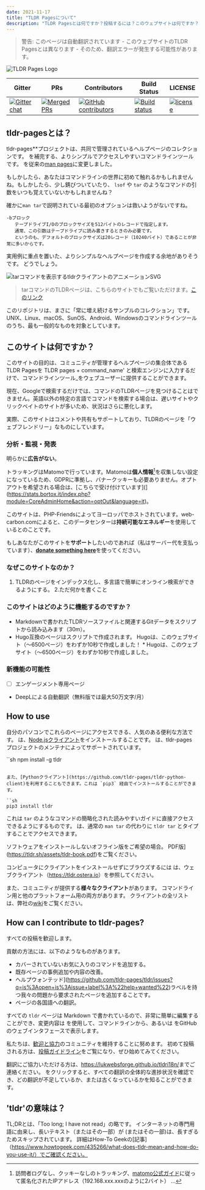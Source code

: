 ```yaml
---
date: 2021-11-17
title: "TLDR Pagesについて"
description: "TLDR Pagesとは何ですか？投稿するには？このウェブサイトは何ですか？"
---
```


> 警告: このページは自動翻訳されています - このウェブサイトのTLDR Pagesとは異なります - そのため、翻訳エラーが発生する可能性があります。

![TLDR Pages Logo](/tldr-logo.png)

|Gitter|PRs|Contributors|Build Status|LICENSE|
|---|---|---|---|---|
[![Gitter chat][gitter-image]][gitter-url]|[![Merged PRs][prs-merged-image]][prs-merged-url]|[![GitHub contributors][contributors-image]][contributors-url]|[![Build status][github-actions-image]][github-actions-url]|[![license][license-image]][license-url]

[github-actions-url]: https://github.com/tldr-pages/tldr/actions
[github-actions-image]: https://img.shields.io/github/workflow/status/tldr-pages/tldr/CI.svg
[gitter-url]: https://gitter.im/tldr-pages/tldr
[gitter-image]: https://img.shields.io/badge/chat-on_gitter-deeppink
[prs-merged-url]: https://github.com/tldr-pages/tldr/pulls?q=is:pr+is:merged
[prs-merged-image]: https://img.shields.io/github/issues-pr-closed-raw/tldr-pages/tldr.svg?label=merged+PRs&color=green
[contributors-url]: https://github.com/tldr-pages/tldr/graphs/contributors
[contributors-image]: https://img.shields.io/github/contributors-anon/tldr-pages/tldr.svg
[license-url]: https://github.com/tldr-pages/tldr/blob/main/LICENSE.md
[license-image]: https://img.shields.io/badge/license-CC_BY_4.0-blue.svg
</div>

## tldr-pagesとは？

tldr-pages**プロジェクトは、共同で管理されているヘルプページのコレクションです。
を補完する、よりシンプルでアクセスしやすいコマンドラインツールです。
を従来の[man pages](https://en.wikipedia.org/wiki/Man_page)に変更しました。

もしかしたら、あなたはコマンドラインの世界に初めて触れるかもしれませんね。もしかしたら、少し錆びついていたり、 `lsof` や `tar` のようなコマンドの引数をいつも覚えていないかもしれませんね？

確かに`man tar`で説明されている最初のオプションは救いようがないですね。

```
-bブロック
   テープドライブI/Oのブロックサイズを512バイトのレコードで指定します。
   通常、この引数はテープドライブに読み書きするときのみ必要です。
   というのも、デフォルトのブロックサイズは20レコード（10240バイト）であることが非常に多いからです。
```

実用例に重点を置いた、よりシンプルなヘルプページを作成する余地がありそうです。
どうでしょう。

![tarコマンドを表示するtldrクライアントのアニメーションSVG](/tldr-tar.svg)

> tarコマンドのTLDRページは、こちらのサイトでもご覧いただけます。[このリンク]("https://tldr.bortox.it/content/common/tar")

このリポジトリは、まさに「常に増え続けるサンプルのコレクション」です。
UNIX、Linux、macOS、SunOS、Android、Windowsのコマンドラインツールのうち、最も一般的なものを対象としています。

## このサイトは何ですか？

このサイトの目的は、コミュニティが管理するヘルプページの集合体であるTLDR Pagesを
TLDR pages + command_name' と検索エンジンに入力するだけで、コマンドラインツール_をウェブユーザーに提供することができます。

現在、Googleで検索するだけでは、コマンドのTLDRページを見つけることはできません。英語以外の特定の言語でコマンドを検索する場合は、遅いサイトやクリックベイトのサイトが多いため、状況はさらに悪化します。

実際、このサイトはコメントや共有もサポートしており、TLDRのページを「ウェブフレンドリー」なものにしています。

### 分析・監視・発表

明らかに**広告がない**。

トラッキングはMatomoで行っています。Matomoは**個人情報**[^1]を収集しない設定になっているため、GDPRに準拠し、バナークッキーも必要ありません。オプトアウトを希望される場合は、[こちらで受け付けています](](https://stats.bortox.it/index.php?module=CoreAdminHome&action=optOut&language=it)。

このサイトは、PHP-Friendsによってヨーロッパでホストされています。web-carbon.comによると、このデータセンターは**持続可能なエネルギー**を使用しているとのことです。

もしあなたがこのサイトを**サポート**したいのであれば（私はサーバー代を支払っています）、[**donate something here**](https://bortox.it/contribuisci-cs-en)を使ってください。

### なぜこのサイトなのか？

1. TLDRのページをインデックス化し、多言語で簡単にオンライン検索ができるようにする。
2.ただ何かを書くこと

### このサイトはどのように機能するのですか？

* Markdownで書かれたTLDRソースファイルと関連するGitデータをスクリプトから読み込みます（30m）。
* Hugo互換のページはスクリプトで作成されます。
Hugoは、このウェブサイト（〜6500ページ）をわずか10秒で作成しました！ * Hugoは、このウェブサイト（〜6500ページ）をわずか10秒で作成しました。

### 新機能の可能性

- [ ] エンゲージメント専用ページ
- DeepLによる自動翻訳（無料版では最大50万文字/月）


## How to use

自分のパソコンでこれらのページにアクセスできる、人気のある便利な方法です。
は、[Node.jsクライアント](https://github.com/tldr-pages/tldr-node-client)をインストールすることです。
は、tldr-pages プロジェクトのメンテナによってサポートされています。

``sh
npm install -g tldr
```

また、[Pythonクライアント](https://github.com/tldr-pages/tldr-python-client)を利用することもできます。これは `pip3` 経由でインストールすることができます。

``sh
pip3 install tldr
```

これは `tar` のようなコマンドの簡略化された読みやすいガイドに直接アクセスできるようにするものです。
は、通常の `man tar` の代わりに `tldr tar` とタイプすることでアクセスできます。

ソフトウェアをインストールしないオフライン版をご希望の場合。
PDF版](https://tldr.sh/assets/tldr-book.pdf)をご覧ください。

コンピュータにクライアントをインストールせずにブラウズするには
は、ウェブクライアント（<https://tldr.ostera.io>）を参照してください。

また、コミュニティが提供する**様々なクライアント**があります。
コマンドライン用と他のプラットフォーム用の両方があります。
クライアントの全リストは、弊社の[wiki](https://github.com/tldr-pages/tldr/wiki/tldr-pages-clients)をご覧ください。


## How can I contribute to tldr-pages?

すべての投稿を歓迎します。

貢献の方法には、以下のようなものがあります。

- カバーされていないお気に入りのコマンドを追加する。
- 既存ページの事例追加や内容の改善。
- ヘルプウォンテッド](https://github.com/tldr-pages/tldr/issues?q=is%3Aopen+is%3Aissue+label%3A%22help+wanted%22)ラベルを持つ我々の問題から要求されたページを追加することです。
- ページの各国語への翻訳。

すべての `tldr` ページは Markdown で書かれているので、非常に簡単に編集することができ、変更内容は
を使用して、コマンドラインから、あるいは
をGitHubのウェブインタフェースで表示します。

私たちは、[歓迎と協力](GOVERNANCE.md)のコミュニティを維持することに努めます。
初めて投稿される方は、[投稿ガイドライン](CONTRIBUTING.md)をご覧になり、ぜひ始めてみてください。

翻訳にご協力いただける方は、<https://lukwebsforge.github.io/tldri18n/>までご連絡ください。
をクリックすると、すべての翻訳の全体的な進捗状況を確認でき、どの翻訳が不足しているか、または古くなっているかを知ることができます。

## 'tldr'の意味は？

TL;DRとは、「Too long; I have not read」の略です。
インターネットの専門用語に由来し、長いテキスト（またはその一部）が
(またはその一部)は、長すぎるためスキップされています。
詳細はHow-To Geekの[記事]（https://www.howtogeek.com/435266/what-does-tldr-mean-and-how-do-you-use-it/）でご確認ください。

[^1]: 訪問者ログなし、クッキーなしのトラッキング、[matomo公式ガイド](https://matomo.org/faq/new-to-piwik/how-do-i-use-matomo-analytics-without-consent-or-cookie-banner/)に従って匿名化されたIPアドレス（192.168.xxx.xxxのように2バイト） ... 